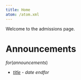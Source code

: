 ```yaml
---
title: Home
atom: /atom.xml
---
```


Welcome to the admissions page.

# Announcements

$for(announcements)$
* [$title$]($url$) - $date$
$endfor$
